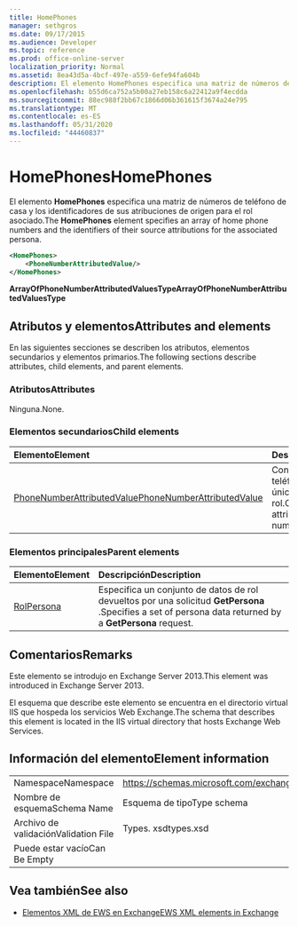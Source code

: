 ```yaml
---
title: HomePhones
manager: sethgros
ms.date: 09/17/2015
ms.audience: Developer
ms.topic: reference
ms.prod: office-online-server
localization_priority: Normal
ms.assetid: 8ea43d5a-4bcf-497e-a559-6efe94fa604b
description: El elemento HomePhones especifica una matriz de números de teléfono de casa y los identificadores de sus atribuciones de origen para el rol asociado.
ms.openlocfilehash: b55d6ca752a5b00a27eb158c6a22412a9f4ecdda
ms.sourcegitcommit: 88ec988f2bb67c1866d06b361615f3674a24e795
ms.translationtype: MT
ms.contentlocale: es-ES
ms.lasthandoff: 05/31/2020
ms.locfileid: "44460837"
---
```

# <a name="homephones"></a><span data-ttu-id="4088b-103">HomePhones</span><span class="sxs-lookup"><span data-stu-id="4088b-103">HomePhones</span></span>

<span data-ttu-id="4088b-104">El elemento **HomePhones** especifica una matriz de números de teléfono de casa y los identificadores de sus atribuciones de origen para el rol asociado.</span><span class="sxs-lookup"><span data-stu-id="4088b-104">The **HomePhones** element specifies an array of home phone numbers and the identifiers of their source attributions for the associated persona.</span></span> 
  
```XML
<HomePhones>
    <PhoneNumberAttributedValue/>
</HomePhones>
```

 <span data-ttu-id="4088b-105">**ArrayOfPhoneNumberAttributedValuesType**</span><span class="sxs-lookup"><span data-stu-id="4088b-105">**ArrayOfPhoneNumberAttributedValuesType**</span></span>
## <a name="attributes-and-elements"></a><span data-ttu-id="4088b-106">Atributos y elementos</span><span class="sxs-lookup"><span data-stu-id="4088b-106">Attributes and elements</span></span>

<span data-ttu-id="4088b-107">En las siguientes secciones se describen los atributos, elementos secundarios y elementos primarios.</span><span class="sxs-lookup"><span data-stu-id="4088b-107">The following sections describe attributes, child elements, and parent elements.</span></span>
  
### <a name="attributes"></a><span data-ttu-id="4088b-108">Atributos</span><span class="sxs-lookup"><span data-stu-id="4088b-108">Attributes</span></span>

<span data-ttu-id="4088b-109">Ninguna.</span><span class="sxs-lookup"><span data-stu-id="4088b-109">None.</span></span>
  
### <a name="child-elements"></a><span data-ttu-id="4088b-110">Elementos secundarios</span><span class="sxs-lookup"><span data-stu-id="4088b-110">Child elements</span></span>

|<span data-ttu-id="4088b-111">**Elemento**</span><span class="sxs-lookup"><span data-stu-id="4088b-111">**Element**</span></span>|<span data-ttu-id="4088b-112">**Descripción**</span><span class="sxs-lookup"><span data-stu-id="4088b-112">**Description**</span></span>|
|:-----|:-----|
|[<span data-ttu-id="4088b-113">PhoneNumberAttributedValue</span><span class="sxs-lookup"><span data-stu-id="4088b-113">PhoneNumberAttributedValue</span></span>](phonenumberattributedvalue.md) <br/> |<span data-ttu-id="4088b-114">Contiene un número de teléfono con atributos único para un rol.</span><span class="sxs-lookup"><span data-stu-id="4088b-114">Contains a single attributed phone number for a persona.</span></span>  <br/> |
   
### <a name="parent-elements"></a><span data-ttu-id="4088b-115">Elementos principales</span><span class="sxs-lookup"><span data-stu-id="4088b-115">Parent elements</span></span>

|<span data-ttu-id="4088b-116">**Elemento**</span><span class="sxs-lookup"><span data-stu-id="4088b-116">**Element**</span></span>|<span data-ttu-id="4088b-117">**Descripción**</span><span class="sxs-lookup"><span data-stu-id="4088b-117">**Description**</span></span>|
|:-----|:-----|
|[<span data-ttu-id="4088b-118">Rol</span><span class="sxs-lookup"><span data-stu-id="4088b-118">Persona</span></span>](persona.md) <br/> |<span data-ttu-id="4088b-119">Especifica un conjunto de datos de rol devueltos por una solicitud **GetPersona** .</span><span class="sxs-lookup"><span data-stu-id="4088b-119">Specifies a set of persona data returned by a **GetPersona** request.</span></span>  <br/> |
   
## <a name="remarks"></a><span data-ttu-id="4088b-120">Comentarios</span><span class="sxs-lookup"><span data-stu-id="4088b-120">Remarks</span></span>

<span data-ttu-id="4088b-121">Este elemento se introdujo en Exchange Server 2013.</span><span class="sxs-lookup"><span data-stu-id="4088b-121">This element was introduced in Exchange Server 2013.</span></span>
  
<span data-ttu-id="4088b-122">El esquema que describe este elemento se encuentra en el directorio virtual IIS que hospeda los servicios Web Exchange.</span><span class="sxs-lookup"><span data-stu-id="4088b-122">The schema that describes this element is located in the IIS virtual directory that hosts Exchange Web Services.</span></span>
  
## <a name="element-information"></a><span data-ttu-id="4088b-123">Información del elemento</span><span class="sxs-lookup"><span data-stu-id="4088b-123">Element information</span></span>

|||
|:-----|:-----|
|<span data-ttu-id="4088b-124">Namespace</span><span class="sxs-lookup"><span data-stu-id="4088b-124">Namespace</span></span>  <br/> |https://schemas.microsoft.com/exchange/services/2006/types  <br/> |
|<span data-ttu-id="4088b-125">Nombre de esquema</span><span class="sxs-lookup"><span data-stu-id="4088b-125">Schema Name</span></span>  <br/> |<span data-ttu-id="4088b-126">Esquema de tipo</span><span class="sxs-lookup"><span data-stu-id="4088b-126">Type schema</span></span>  <br/> |
|<span data-ttu-id="4088b-127">Archivo de validación</span><span class="sxs-lookup"><span data-stu-id="4088b-127">Validation File</span></span>  <br/> |<span data-ttu-id="4088b-128">Types. xsd</span><span class="sxs-lookup"><span data-stu-id="4088b-128">types.xsd</span></span>  <br/> |
|<span data-ttu-id="4088b-129">Puede estar vacío</span><span class="sxs-lookup"><span data-stu-id="4088b-129">Can Be Empty</span></span>  <br/> ||
   
## <a name="see-also"></a><span data-ttu-id="4088b-130">Vea también</span><span class="sxs-lookup"><span data-stu-id="4088b-130">See also</span></span>



- [<span data-ttu-id="4088b-131">Elementos XML de EWS en Exchange</span><span class="sxs-lookup"><span data-stu-id="4088b-131">EWS XML elements in Exchange</span></span>](ews-xml-elements-in-exchange.md)

